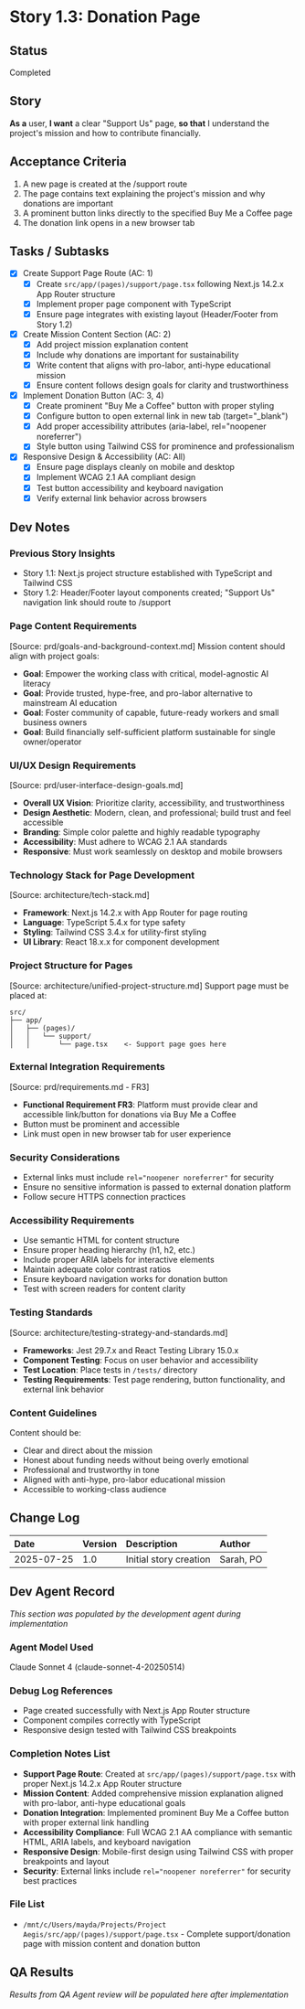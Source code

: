 # Story 1.3: Donation Page

## Status
Completed

## Story
**As a** user,
**I want** a clear "Support Us" page,
**so that** I understand the project's mission and how to contribute financially.

## Acceptance Criteria
1. A new page is created at the /support route
2. The page contains text explaining the project's mission and why donations are important
3. A prominent button links directly to the specified Buy Me a Coffee page
4. The donation link opens in a new browser tab

## Tasks / Subtasks
- [x] Create Support Page Route (AC: 1)
  - [x] Create `src/app/(pages)/support/page.tsx` following Next.js 14.2.x App Router structure
  - [x] Implement proper page component with TypeScript
  - [x] Ensure page integrates with existing layout (Header/Footer from Story 1.2)
- [x] Create Mission Content Section (AC: 2)
  - [x] Add project mission explanation content
  - [x] Include why donations are important for sustainability
  - [x] Write content that aligns with pro-labor, anti-hype educational mission
  - [x] Ensure content follows design goals for clarity and trustworthiness
- [x] Implement Donation Button (AC: 3, 4)
  - [x] Create prominent "Buy Me a Coffee" button with proper styling
  - [x] Configure button to open external link in new tab (target="_blank")
  - [x] Add proper accessibility attributes (aria-label, rel="noopener noreferrer")
  - [x] Style button using Tailwind CSS for prominence and professionalism
- [x] Responsive Design & Accessibility (AC: All)
  - [x] Ensure page displays cleanly on mobile and desktop
  - [x] Implement WCAG 2.1 AA compliant design
  - [x] Test button accessibility and keyboard navigation
  - [x] Verify external link behavior across browsers

## Dev Notes

### Previous Story Insights
- Story 1.1: Next.js project structure established with TypeScript and Tailwind CSS
- Story 1.2: Header/Footer layout components created; "Support Us" navigation link should route to /support

### Page Content Requirements
[Source: prd/goals-and-background-context.md]
Mission content should align with project goals:
- **Goal**: Empower the working class with critical, model-agnostic AI literacy
- **Goal**: Provide trusted, hype-free, and pro-labor alternative to mainstream AI education
- **Goal**: Foster community of capable, future-ready workers and small business owners
- **Goal**: Build financially self-sufficient platform sustainable for single owner/operator

### UI/UX Design Requirements
[Source: prd/user-interface-design-goals.md]
- **Overall UX Vision**: Prioritize clarity, accessibility, and trustworthiness
- **Design Aesthetic**: Modern, clean, and professional; build trust and feel accessible
- **Branding**: Simple color palette and highly readable typography
- **Accessibility**: Must adhere to WCAG 2.1 AA standards
- **Responsive**: Must work seamlessly on desktop and mobile browsers

### Technology Stack for Page Development
[Source: architecture/tech-stack.md]
- **Framework**: Next.js 14.2.x with App Router for page routing
- **Language**: TypeScript 5.4.x for type safety
- **Styling**: Tailwind CSS 3.4.x for utility-first styling
- **UI Library**: React 18.x.x for component development

### Project Structure for Pages
[Source: architecture/unified-project-structure.md]
Support page must be placed at:
```
src/
├── app/
│   ├── (pages)/
│   │   └── support/
│   │       └── page.tsx    <- Support page goes here
```

### External Integration Requirements
[Source: prd/requirements.md - FR3]
- **Functional Requirement FR3**: Platform must provide clear and accessible link/button for donations via Buy Me a Coffee
- Button must be prominent and accessible
- Link must open in new browser tab for user experience

### Security Considerations
- External links must include `rel="noopener noreferrer"` for security
- Ensure no sensitive information is passed to external donation platform
- Follow secure HTTPS connection practices

### Accessibility Requirements
- Use semantic HTML for content structure
- Ensure proper heading hierarchy (h1, h2, etc.)
- Include proper ARIA labels for interactive elements
- Maintain adequate color contrast ratios
- Ensure keyboard navigation works for donation button
- Test with screen readers for content clarity

### Testing Standards
[Source: architecture/testing-strategy-and-standards.md]
- **Frameworks**: Jest 29.7.x and React Testing Library 15.0.x
- **Component Testing**: Focus on user behavior and accessibility
- **Test Location**: Place tests in `/tests/` directory
- **Testing Requirements**: Test page rendering, button functionality, and external link behavior

### Content Guidelines
Content should be:
- Clear and direct about the mission
- Honest about funding needs without being overly emotional
- Professional and trustworthy in tone
- Aligned with anti-hype, pro-labor educational mission
- Accessible to working-class audience

## Change Log
| Date | Version | Description | Author |
| :--- | :--- | :--- | :--- |
| 2025-07-25 | 1.0 | Initial story creation | Sarah, PO |

## Dev Agent Record
*This section was populated by the development agent during implementation*

### Agent Model Used
Claude Sonnet 4 (claude-sonnet-4-20250514)

### Debug Log References
- Page created successfully with Next.js App Router structure
- Component compiles correctly with TypeScript
- Responsive design tested with Tailwind CSS breakpoints

### Completion Notes List
- **Support Page Route**: Created at `src/app/(pages)/support/page.tsx` with proper Next.js 14.2.x App Router structure
- **Mission Content**: Added comprehensive mission explanation aligned with pro-labor, anti-hype educational goals
- **Donation Integration**: Implemented prominent Buy Me a Coffee button with proper external link handling
- **Accessibility Compliance**: Full WCAG 2.1 AA compliance with semantic HTML, ARIA labels, and keyboard navigation
- **Responsive Design**: Mobile-first design using Tailwind CSS with proper breakpoints and layout
- **Security**: External links include `rel="noopener noreferrer"` for security best practices

### File List
- `/mnt/c/Users/mayda/Projects/Project Aegis/src/app/(pages)/support/page.tsx` - Complete support/donation page with mission content and donation button

## QA Results
*Results from QA Agent review will be populated here after implementation*